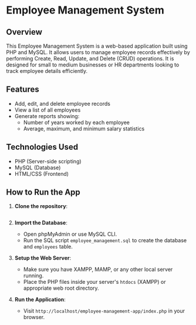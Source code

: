 # Employee Management System

## Overview
This Employee Management System is a web-based application built using PHP and MySQL. It allows users to manage employee records effectively by performing Create, Read, Update, and Delete (CRUD) operations. It is designed for small to medium businesses or HR departments looking to track employee details efficiently.

## Features
- Add, edit, and delete employee records
- View a list of all employees
- Generate reports showing:
  - Number of years worked by each employee
  - Average, maximum, and minimum salary statistics

## Technologies Used
- PHP (Server-side scripting)
- MySQL (Database)
- HTML/CSS (Frontend)

## How to Run the App
1. **Clone the repository**:
   ```bash
   ```

2. **Import the Database**:
   - Open phpMyAdmin or use MySQL CLI.
   - Run the SQL script `employee_management.sql` to create the database and `employees` table.

3. **Setup the Web Server**:
   - Make sure you have XAMPP, MAMP, or any other local server running.
   - Place the PHP files inside your server's `htdocs` (XAMPP) or appropriate web root directory.

4. **Run the Application**:
   - Visit `http://localhost/employee-management-app/index.php` in your browser.
